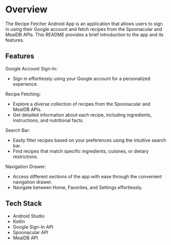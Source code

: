# Overview

The Recipe Fetcher Android App is an application that allows users to sign in using their Google account and fetch recipes from the Spoonacular and MealDB APIs. This README provides a brief introduction to the app and its features.

## Features
Google Account Sign-In:
- Sign in effortlessly using your Google account for a personalized experience.

Recipe Fetching:
- Explore a diverse collection of recipes from the Spoonacular and MealDB APIs.
- Get detailed information about each recipe, including ingredients, instructions, and nutritional facts.

Search Bar:
- Easily filter recipes based on your preferences using the intuitive search bar.
- Find recipes that match specific ingredients, cuisines, or dietary restrictions.

Navigation Drawer:
- Access different sections of the app with ease through the convenient navigation drawer.
- Navigate between Home, Favorites, and Settings effortlessly.

## Tech Stack
- Android Studio
- Kotlin
- Google Sign-In API
- Spoonacular API
- MealDB API
